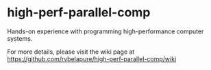 high-perf-parallel-comp
=======================

Hands-on experience with programming high-performance computer systems.

For more details, please visit the wiki page at
https://github.com/rvbelapure/high-perf-parallel-comp/wiki
